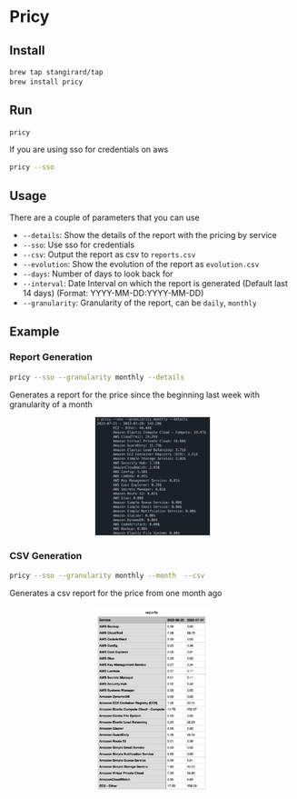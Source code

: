 # Pricy


## Install

```bash
brew tap stangirard/tap
brew install pricy
```

## Run

```bash
pricy
```

If you are using sso for credentials on aws

```bash
pricy --sso
```

## Usage

There are a couple of parameters that you can use
- `--details`: Show the details of the report with the pricing by service
- `--sso`: Use sso for credentials
- `--csv`: Output the report as csv to `reports.csv`
- `--evolution`: Show the evolution of the report as `evolution.csv`
- `--days`: Number of days to look back for
- `--interval`: Date Interval on which the report is generated (Default last 14 days) (Format: YYYY-MM-DD:YYYY-MM-DD)
- `--granularity`: Granularity of the report, can be `daily`,  `monthly`

## Example

### Report Generation

```bash
pricy --sso --granularity monthly --details
```

Generates a report for the price since the beginning last week with granularity of a month

<p align="center">
<img src="docs/aws-reports-granularity-month-details.png" alt="aws-reports-granularity-month-details" width="40%">
<p align="center">

### CSV Generation

```bash
pricy --sso --granularity monthly --month  --csv
```

Generates a csv report for the price  from one month ago

<p align="center">
<img src="docs/csv-aws-reports-granularity-month-details-month.png" alt="csv-aws-reports-granularity-month-details-month" width="40%">
<p align="center">